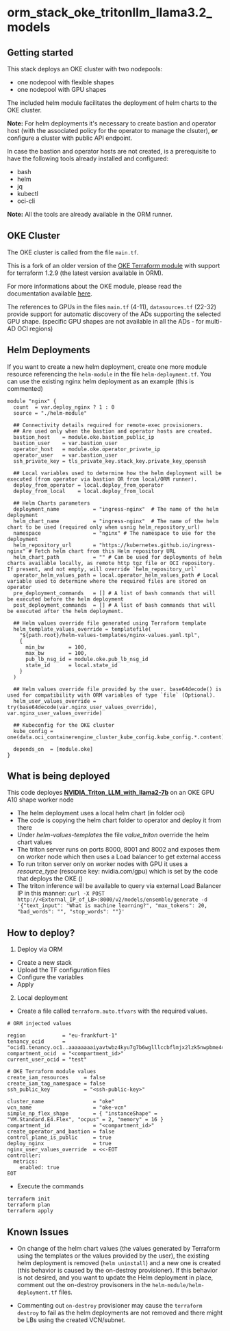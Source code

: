 # orm_stack_oke_tritonllm_llama3.2_models

## Getting started

This stack deploys an OKE cluster with two nodepools:
- one nodepool with flexible shapes
- one nodepool with GPU shapes

The included helm module facilitates the deployment of helm charts to the OKE cluster.

**Note:** For helm deployments it's necessary to create bastion and operator host (with the associated policy for the operator to manage the clsuter), **or** configure a cluster with public API endpoint.

In case the bastion and operator hosts are not created, is a prerequisite to have the following tools already installed and configured:
- bash
- helm
- jq
- kubectl
- oci-cli

**Note:** All the tools are already available in the ORM runner.

## OKE Cluster

The OKE cluster is called from the file `main.tf`.

This is a fork of an older version of the [OKE Terraform module](https://github.com/oracle-terraform-modules/terraform-oci-oke) with support for terraform 1.2.9 (the latest version available in ORM).

For more informations about the OKE module, please read the documentation available [here](https://oracle-terraform-modules.github.io/terraform-oci-oke/).

The references to GPUs in the files `main.tf` (4-11), `datasources.tf` (22-32) provide support for automatic discovery of the ADs supporting the selected GPU shape. (specific GPU shapes are not available in all the ADs  - for multi-AD OCI regions)


## Helm Deployments

If you want to create a new helm deployment, create one more module resource referencing the `helm-module` in the file `helm-deployment.tf`. You can use the existing nginx helm deployment as an example (this is commented)

```
module "nginx" {
  count  = var.deploy_nginx ? 1 : 0
  source = "./helm-module"

  ## Connectivity details required for remote-exec provisioners. 
  ## Are used only when the bastion and operator hosts are created.
  bastion_host    = module.oke.bastion_public_ip
  bastion_user    = var.bastion_user
  operator_host   = module.oke.operator_private_ip
  operator_user   = var.bastion_user
  ssh_private_key = tls_private_key.stack_key.private_key_openssh

  ## Local variables used to determine how the helm deployment will be executed (from operator via bastion OR from local/ORM runner).
  deploy_from_operator = local.deploy_from_operator
  deploy_from_local    = local.deploy_from_local

  ## Helm Charts parameters
  deployment_name           = "ingress-nginx"  # The name of the helm deployment
  helm_chart_name           = "ingress-nginx"  # The name of the helm chart to be used (required only when usnig helm_repository_url)
  namespace                 = "nginx" # The namespace to use for the deployment
  helm_repository_url       = "https://kubernetes.github.io/ingress-nginx" # Fetch helm chart from this Helm repository URL
  helm_chart_path           = "" # Can be used for deployments of helm charts available locally, as remote http tgz file or OCI repository. If present, and not empty, will override `helm_repository_url`
  operator_helm_values_path = local.operator_helm_values_path # Local variable used to determine where the required files are stored on operator
  pre_deployment_commands   = [] # A list of bash commands that will be executed before the helm deployment
  post_deployment_commands  = [] # A list of bash commands that will be executed after the helm deployment.

  ## Helm values override file generated using Terraform template
  helm_template_values_override = templatefile(
    "${path.root}/helm-values-templates/nginx-values.yaml.tpl",
    {
      min_bw        = 100,
      max_bw        = 100,
      pub_lb_nsg_id = module.oke.pub_lb_nsg_id
      state_id      = local.state_id
    }
  )

  ## Helm values override file provided by the user. base64decode() is used for compatibility with ORM variables of type `file` (Optional).
  helm_user_values_override = try(base64decode(var.nginx_user_values_override), var.nginx_user_values_override)
  
  ## Kubeconfig for the OKE cluster
  kube_config = one(data.oci_containerengine_cluster_kube_config.kube_config.*.content)

  depends_on  = [module.oke]
}
```

## What is being deployed

This code deployes [**NVIDIA_Triton_LLM_with_llama2-7b**](https://github.com/triton-inference-server/tutorials/blob/main/Popular_Models_Guide/Llama2/trtllm_guide.md) on an OKE GPU A10 shape worker node

- The helm deployment uses a local helm chart (in folder oci)
- The code is copying the helm chart folder to operator and deploy it from there
- Under _helm-values-templates_ the file _value_triton_ override the helm chart values
- The triton server runs on ports 8000, 8001 and 8002 and exposes them on worker node which then uses a Load balancer to get external access
- To run triton server only on worker nodes with GPU it uses a _resource_type_ (resource key: nvidia.com/gpu) which is set by the code that deploys the OKE ()
- The triton inference will be available to query via external Load Balancer IP in this manner: ```curl -X POST http://<External_IP_of_LB>:8000/v2/models/ensemble/generate -d   '{"text_input": "What is machine learning?", "max_tokens": 20, "bad_words": "", "stop_words": ""}'```


## How to deploy?

1. Deploy via ORM
- Create a new stack
- Upload the TF configuration files
- Configure the variables
- Apply

2. Local deployment

- Create a file called `terraform.auto.tfvars` with the required values.

```
# ORM injected values

region            = "eu-frankfurt-1"
tenancy_ocid      = "ocid1.tenancy.oc1..aaaaaaaaiyavtwbz4kyu7g7b6wglllccbflmjx2lzk5nwpbme44mv54xu7dq"
compartment_ocid  = "<compartment_id>"
current_user_ocid = "test"

# OKE Terraform module values
create_iam_resources     = false
create_iam_tag_namespace = false
ssh_public_key           = "<ssh-public-key>"

cluster_name                = "oke"
vcn_name                    = "oke-vcn"
simple_np_flex_shape        = { "instanceShape" = "VM.Standard.E4.Flex", "ocpus" = 2, "memory" = 16 }
compartment_id              = "<compartment_id>"
create_operator_and_bastion = false
control_plane_is_public     = true
deploy_nginx                = true
nginx_user_values_override  = <<-EOT
controller:
  metrics:
    enabled: true
EOT

```

- Execute the commands

```
terraform init
terraform plan
terraform apply
```

## Known Issues

- On change of the helm chart values (the values generated by Terraform using the templates or the values provided by the user), the existing helm deployment is removed (`helm uninstall`) and a new one is created (this behavior is caused by the on-destroy provisioner). If this behavior is not desired, and you want to update the Helm deployment in place, comment out the on-destroy provisoners in the `helm-module/helm-deployment.tf` files.

- Commenting out `on-destroy` provisioner may cause the `terraform destroy` to fail as the helm deployments are not removed and there might be LBs using the created VCN/subnet.